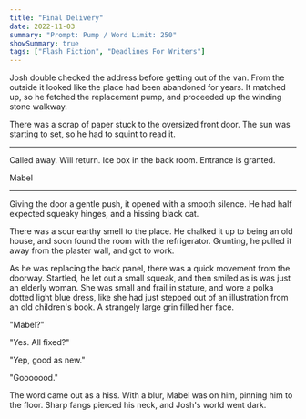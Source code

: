 ```yaml
---
title: "Final Delivery"
date: 2022-11-03
summary: "Prompt: Pump / Word Limit: 250"
showSummary: true
tags: ["Flash Fiction", "Deadlines For Writers"]
---
```


Josh double checked the address before getting out of the van. From the outside it looked like the place had been abandoned for years. It matched up, so he fetched the replacement pump, and proceeded up the winding stone walkway.

There was a scrap of paper stuck to the oversized front door. The sun was starting to set, so he had to squint to read it. 

---

Called away. Will return. Ice box in the back room. Entrance is granted.

Mabel

---

Giving the door a gentle push, it opened with a smooth silence. He had half expected squeaky hinges, and a hissing black cat.

There was a sour earthy smell to the place. He chalked it up to being an old house, and soon found the room with the refrigerator. Grunting, he pulled it away from the plaster wall, and got to work. 

As he was replacing the back panel, there was a quick movement from the doorway. Startled, he let out a small squeak, and then smiled as is was just an elderly woman. She was small and frail in stature, and wore a polka dotted light blue dress, like she had just stepped out of an illustration from an old children's book. A strangely large grin filled her face.

"Mabel?"

"Yes. All fixed?"

"Yep, good as new."

"Gooooood." 

The word came out as a hiss. With a blur, Mabel was on him, pinning him to the floor. Sharp fangs pierced his neck, and Josh's world went dark.
